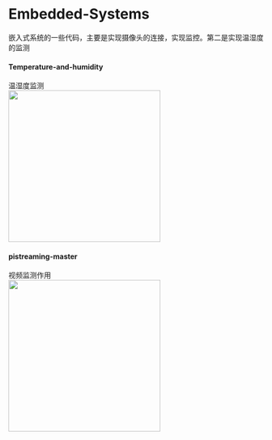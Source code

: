 # Embedded-Systems
嵌入式系统的一些代码，主要是实现摄像头的连接，实现监控。第二是实现温湿度的监测

#### Temperature-and-humidity
温湿度监测</br>
<img height="300" src="https://github.com/wenboi/Embedded-Systems/raw/master/image/1.png"/>

#### pistreaming-master
视频监测作用</br>
<img height="300" src="https://github.com/wenboi/Embedded-Systems/raw/master/image/2.png"/>
